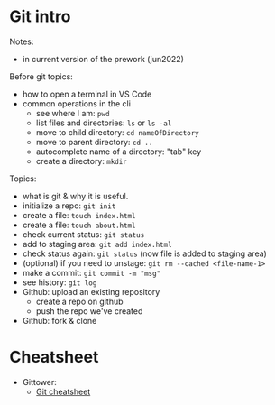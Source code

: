 

# Git intro

<!--- 

Status: draft


--->


Notes:
- in current version of the prework (jun2022)


Before git topics:
- how to open a terminal in VS Code
- common operations in the cli
  - see where I am: `pwd`
  - list files and directories: `ls` or `ls -al`
  - move to child directory: `cd nameOfDirectory`
  - move to parent directory: `cd ..`
  - autocomplete name of a directory: "tab" key
  - create a directory: `mkdir`



Topics:
- what is git & why it is useful.
- initialize a repo: `git init`
- create a file: `touch index.html`
- create a file: `touch about.html`
- check current status: `git status`
- add to staging area: `git add index.html`
- check status again: `git status` (now file is added to staging area)
- (optional) if you need to unstage: `git rm --cached <file-name-1>`
- make a commit: `git commit -m "msg"`
- see history: `git log`
- Github: upload an existing repository
  - create a repo on github
  - push the repo we've created
- Github: fork & clone


# Cheatsheet


- Gittower:
  - [Git cheatsheet](./pdf/git-cheat-sheet-gittower.pdf)

  
